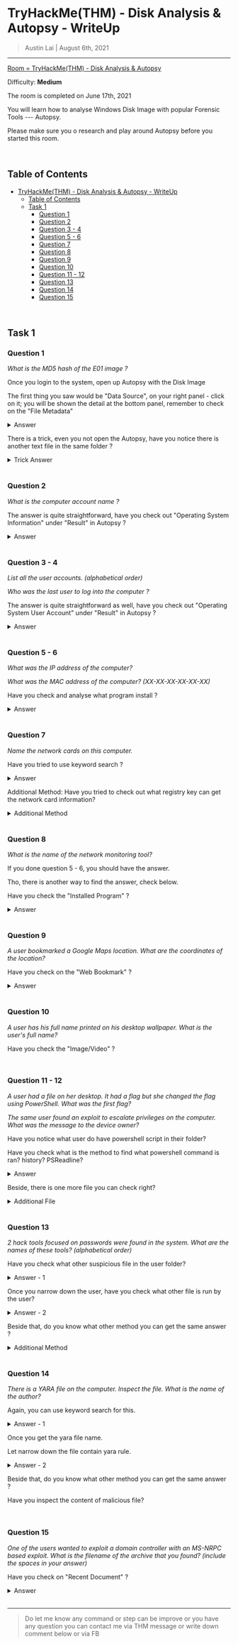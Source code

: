 
# TryHackMe(THM) - Disk Analysis & Autopsy - WriteUp

> Austin Lai | August 6th, 2021

---

<!-- Description -->

[Room = TryHackMe(THM) - Disk Analysis & Autopsy](https://tryhackme.com/room/autopsy2ze0)

Difficulty: **Medium**

The room is completed on June 17th, 2021

You will learn how to analyse Windows Disk Image with popular Forensic Tools --- Autopsy.

Please make sure you o research and play around Autopsy before you started this room.

<!-- /Description -->

<br />

## Table of Contents

<!-- TOC -->

- [TryHackMe(THM) - Disk Analysis & Autopsy - WriteUp](#tryhackmethm---disk-analysis--autopsy---writeup)
    - [Table of Contents](#table-of-contents)
    - [Task 1](#task-1)
        - [Question 1](#question-1)
        - [Question 2](#question-2)
        - [Question 3 - 4](#question-3---4)
        - [Question 5 - 6](#question-5---6)
        - [Question 7](#question-7)
        - [Question 8](#question-8)
        - [Question 9](#question-9)
        - [Question 10](#question-10)
        - [Question 11 - 12](#question-11---12)
        - [Question 13](#question-13)
        - [Question 14](#question-14)
        - [Question 15](#question-15)

<!-- /TOC -->

<br />

## Task 1

### Question 1

_What is the MD5 hash of the E01 image ?_

Once you login to the system, open up Autopsy with the Disk Image

The first thing you saw would be "Data Source", on your right panel - click on it; you will be shown the detail at the bottom panel, remember to check on the "File Metadata"

<details><summary>Answer</summary>

![question1-first-answer.png](question1-first-answer.png)

</details>

There is a trick, even you not open the Autopsy, have you notice there is another text file in the same folder ?

<details><summary>Trick Answer</summary>

![question1-trick-answer.png](question1-trick-answer.png)

</details>

<br />

### Question 2

_What is the computer account name ?_

The answer is quite straightforward, have you check out "Operating System Information" under "Result" in Autopsy ?

<details><summary>Answer</summary>

![question2-answer.png](question2-answer.png)

</details>

<br />

### Question 3 - 4

_List all the user accounts. (alphabetical order)_

_Who was the last user to log into the computer ?_

The answer is quite straightforward as well, have you check out "Operating System User Account" under "Result" in Autopsy ?

<details><summary>Answer</summary>

![question3-4-answer.png](question3-4-answer.png)

</details>

<br />

### Question 5 - 6

_What was the IP address of the computer?_

_What was the MAC address of the computer? (XX-XX-XX-XX-XX-XX)_

Have you check and analyse what program install ?

<details><summary>Answer</summary>

![question5-6-answer.png](question5-6-answer.png)

</details>

<br />

### Question 7

_Name the network cards on this computer._

Have you tried to use keyword search ?

<details><summary>Answer</summary>

![question7-answer.png](question7-answer.png)

</details>

Additional Method: Have you tried to check out what registry key can get the network card information?

<details><summary>Additional Method</summary>

```text
/Microsoft/Windows NT/CurrentVersion/NetworkCards
```

</details>

<br />

### Question 8

_What is the name of the network monitoring tool?_

If you done question 5 - 6, you should have the answer.

Tho, there is another way to find the answer, check below.

Have you check the "Installed Program" ?

<details><summary>Answer</summary>

![question8-answer.png](question8-answer.png)

</details>

<br />

### Question 9

_A user bookmarked a Google Maps location. What are the coordinates of the location?_

Have you check on the "Web Bookmark" ?

<details><summary>Answer</summary>

![question9-answer.png](question9-answer.png)

</details>

<br />

### Question 10

_A user has his full name printed on his desktop wallpaper. What is the user's full name?_

Have you check the "Image/Video" ?

<br />

### Question 11 - 12

_A user had a file on her desktop. It had a flag but she changed the flag using PowerShell. What was the first flag?_

_The same user found an exploit to escalate privileges on the computer. What was the message to the device owner?_

Have you notice what user do have powershell script in their folder?

Have you check what is the method to find what powershell command is ran? history? PSReadline?

<details><summary>Answer</summary>

![question11-12-answer.png](question11-12-answer.png)

</details>

Beside, there is one more file you can check right?

<details><summary>Additional File</summary>

![question12-answer.png](question12-answer.png)

</details>

<br />

### Question 13

_2 hack tools focused on passwords were found in the system. What are the names of these tools? (alphabetical order)_

Have you check what other suspicious file in the user folder?

<details><summary>Answer - 1</summary>

![question13-1-answer.png](question13-1-answer.png)

</details>

Once you narrow down the user, have you check what other file is run by the user?

<details><summary>Answer - 2</summary>

![question13-2-answer.png](question13-2-answer.png)

</details>

Beside that, do you know what other method you can get the same answer ?

<details><summary>Additional Method</summary>

```text
Have you check Windows  Defender history?
```

</details>


<br />

### Question 14

_There is a YARA file on the computer. Inspect the file. What is the name of the author?_

Again, you can use keyword search for this.

<details><summary>Answer - 1</summary>

![question14-1-answer.png](question14-1-answer.png)

</details>

Once you get the yara file name.

Let narrow down the file contain yara rule.

<details><summary>Answer - 2</summary>

![question14-2-answer.png](question14-2-answer.png)

</details>

Beside that, do you know what other method you can get the same answer ?

Have you inspect the content of malicious file?

<br />

### Question 15

_One of the users wanted to exploit a domain controller with an MS-NRPC based exploit. What is the filename of the archive that you found? (include the spaces in your answer)_

Have you check on "Recent Document" ?

<details><summary>Answer</summary>

![question15-answer.png](question15-answer.png)

</details>

<br />

---

> Do let me know any command or step can be improve or you have any question you can contact me via THM message or write down comment below or via FB




